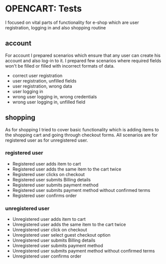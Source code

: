 # OPENCART: Tests
I focused on vital parts of functionality for e-shop which are user registration, logging in and also shopping routine
## account
For account I prepared scenarios which ensure that any user can create his account and also log-in to it. I prepared few scenarios where required fields won't be filled or filled with incorrect formats of data.
- correct user registration
- user registration, unfilled fields
- user registration, wrong data
- user logging in
- wrong user logging in, wrong credentials
- wrong user logging in, unfilled field
## shopping
As for shopping I tried to cover basic functionality which is adding items to the shopping cart and going through checkout forms. All scenarios are for registered user as for unregistered user.
### registered user
- Registered user adds item to cart
- Registered user adds the same item to the cart twice
- Registered user clicks on checkout
- Registered user submits Billing details
- Registered user submits payment method
- Registered user submits payment method without confirmed terms
- Registered user confirms order
### unregistered user
- Unregistered user adds item to cart
- Unregistered user adds the same item to the cart twice
- Unregistered user click on checkout
- Unregistered user select guest checkout option 
- Unregistered user submits Billing details
- Unregistered user submits payment method
- Unregistered user submits payment method without confirmed terms
- Unregistered user confirms order